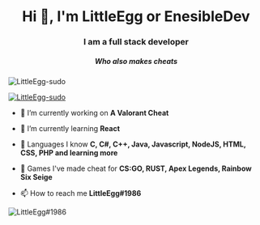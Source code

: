 <h1 align="center">Hi 👋, I'm LittleEgg or EnesibleDev</h1>
<h3 align="center">I am a full stack developer</h3>
<h5 align="center">Who also makes cheats</h5>

<p align="left"> <img src="https://komarev.com/ghpvc/?username=LittleEgg-sudo&label=Profile%20views&color=0e75b6&style=flat" alt="LittleEgg-sudo" /> </p>

<p align="left"> <a href="https://github.com/ryo-ma/github-profile-trophy"><img src="https://github-profile-trophy.vercel.app/?username=LittleEgg-sudo" alt="LittleEgg-sudo" /></a> </p>

- 🔭 I’m currently working on **A Valorant Cheat**

- 🌱 I’m currently learning **React**

- 💬 Languages I know **C, C#, C++, Java, Javascript, NodeJS, HTML, CSS, PHP and learning more**

- 💬 Games I've made cheat for **CS:GO, RUST, Apex Legends, Rainbow Six Seige**

- 📫 How to reach me **LittleEgg#1986**

<p><img align="center" src="https://github-readme-streak-stats.herokuapp.com/?user=LittleEgg#1986&" alt="LittleEgg#1986" /></p>

